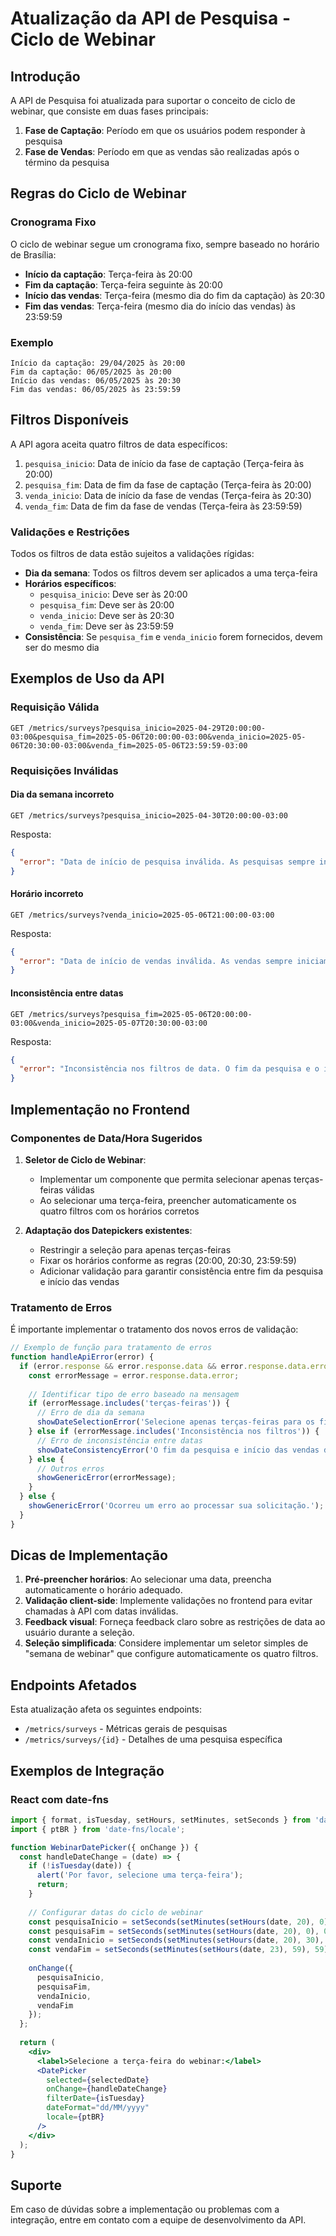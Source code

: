 # Atualização da API de Pesquisa - Ciclo de Webinar

## Introdução

A API de Pesquisa foi atualizada para suportar o conceito de ciclo de webinar, que consiste em duas fases principais:

1. **Fase de Captação**: Período em que os usuários podem responder à pesquisa
2. **Fase de Vendas**: Período em que as vendas são realizadas após o término da pesquisa

## Regras do Ciclo de Webinar

### Cronograma Fixo

O ciclo de webinar segue um cronograma fixo, sempre baseado no horário de Brasília:

- **Início da captação**: Terça-feira às 20:00
- **Fim da captação**: Terça-feira seguinte às 20:00
- **Início das vendas**: Terça-feira (mesmo dia do fim da captação) às 20:30
- **Fim das vendas**: Terça-feira (mesmo dia do início das vendas) às 23:59:59

### Exemplo

```
Início da captação: 29/04/2025 às 20:00
Fim da captação: 06/05/2025 às 20:00
Início das vendas: 06/05/2025 às 20:30
Fim das vendas: 06/05/2025 às 23:59:59
```

## Filtros Disponíveis

A API agora aceita quatro filtros de data específicos:

1. `pesquisa_inicio`: Data de início da fase de captação (Terça-feira às 20:00)
2. `pesquisa_fim`: Data de fim da fase de captação (Terça-feira às 20:00)
3. `venda_inicio`: Data de início da fase de vendas (Terça-feira às 20:30)
4. `venda_fim`: Data de fim da fase de vendas (Terça-feira às 23:59:59)

### Validações e Restrições

Todos os filtros de data estão sujeitos a validações rígidas:

- **Dia da semana**: Todos os filtros devem ser aplicados a uma terça-feira
- **Horários específicos**:
  - `pesquisa_inicio`: Deve ser às 20:00
  - `pesquisa_fim`: Deve ser às 20:00
  - `venda_inicio`: Deve ser às 20:30
  - `venda_fim`: Deve ser às 23:59:59
- **Consistência**: Se `pesquisa_fim` e `venda_inicio` forem fornecidos, devem ser do mesmo dia

## Exemplos de Uso da API

### Requisição Válida

```http
GET /metrics/surveys?pesquisa_inicio=2025-04-29T20:00:00-03:00&pesquisa_fim=2025-05-06T20:00:00-03:00&venda_inicio=2025-05-06T20:30:00-03:00&venda_fim=2025-05-06T23:59:59-03:00
```

### Requisições Inválidas

#### Dia da semana incorreto
```http
GET /metrics/surveys?pesquisa_inicio=2025-04-30T20:00:00-03:00
```

Resposta:
```json
{
  "error": "Data de início de pesquisa inválida. As pesquisas sempre iniciam às terças-feiras às 20:00 do horário de Brasília."
}
```

#### Horário incorreto
```http
GET /metrics/surveys?venda_inicio=2025-05-06T21:00:00-03:00
```

Resposta:
```json
{
  "error": "Data de início de vendas inválida. As vendas sempre iniciam às terças-feiras às 20:30 do horário de Brasília."
}
```

#### Inconsistência entre datas
```http
GET /metrics/surveys?pesquisa_fim=2025-05-06T20:00:00-03:00&venda_inicio=2025-05-07T20:30:00-03:00
```

Resposta:
```json
{
  "error": "Inconsistência nos filtros de data. O fim da pesquisa e o início das vendas devem ocorrer no mesmo dia (terça-feira)."
}
```

## Implementação no Frontend

### Componentes de Data/Hora Sugeridos

1. **Seletor de Ciclo de Webinar**:
   - Implementar um componente que permita selecionar apenas terças-feiras válidas
   - Ao selecionar uma terça-feira, preencher automaticamente os quatro filtros com os horários corretos

2. **Adaptação dos Datepickers existentes**:
   - Restringir a seleção para apenas terças-feiras
   - Fixar os horários conforme as regras (20:00, 20:30, 23:59:59)
   - Adicionar validação para garantir consistência entre fim da pesquisa e início das vendas

### Tratamento de Erros

É importante implementar o tratamento dos novos erros de validação:

```javascript
// Exemplo de função para tratamento de erros
function handleApiError(error) {
  if (error.response && error.response.data && error.response.data.error) {
    const errorMessage = error.response.data.error;
    
    // Identificar tipo de erro baseado na mensagem
    if (errorMessage.includes('terças-feiras')) {
      // Erro de dia da semana
      showDateSelectionError('Selecione apenas terças-feiras para os filtros de data.');
    } else if (errorMessage.includes('Inconsistência nos filtros')) {
      // Erro de inconsistência entre datas
      showDateConsistencyError('O fim da pesquisa e início das vendas devem ser no mesmo dia.');
    } else {
      // Outros erros
      showGenericError(errorMessage);
    }
  } else {
    showGenericError('Ocorreu um erro ao processar sua solicitação.');
  }
}
```

## Dicas de Implementação

1. **Pré-preencher horários**: Ao selecionar uma data, preencha automaticamente o horário adequado.
2. **Validação client-side**: Implemente validações no frontend para evitar chamadas à API com datas inválidas.
3. **Feedback visual**: Forneça feedback claro sobre as restrições de data ao usuário durante a seleção.
4. **Seleção simplificada**: Considere implementar um seletor simples de "semana de webinar" que configure automaticamente os quatro filtros.

## Endpoints Afetados

Esta atualização afeta os seguintes endpoints:

- `/metrics/surveys` - Métricas gerais de pesquisas
- `/metrics/surveys/{id}` - Detalhes de uma pesquisa específica

## Exemplos de Integração

### React com date-fns

```jsx
import { format, isTuesday, setHours, setMinutes, setSeconds } from 'date-fns';
import { ptBR } from 'date-fns/locale';

function WebinarDatePicker({ onChange }) {
  const handleDateChange = (date) => {
    if (!isTuesday(date)) {
      alert('Por favor, selecione uma terça-feira');
      return;
    }
    
    // Configurar datas do ciclo de webinar
    const pesquisaInicio = setSeconds(setMinutes(setHours(date, 20), 0), 0);
    const pesquisaFim = setSeconds(setMinutes(setHours(date, 20), 0), 0);
    const vendaInicio = setSeconds(setMinutes(setHours(date, 20), 30), 0);
    const vendaFim = setSeconds(setMinutes(setHours(date, 23), 59), 59);
    
    onChange({
      pesquisaInicio,
      pesquisaFim,
      vendaInicio,
      vendaFim
    });
  };
  
  return (
    <div>
      <label>Selecione a terça-feira do webinar:</label>
      <DatePicker
        selected={selectedDate}
        onChange={handleDateChange}
        filterDate={isTuesday}
        dateFormat="dd/MM/yyyy"
        locale={ptBR}
      />
    </div>
  );
}
```

## Suporte

Em caso de dúvidas sobre a implementação ou problemas com a integração, entre em contato com a equipe de desenvolvimento da API.
